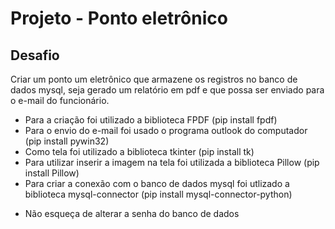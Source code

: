 # Projeto - Ponto eletrônico

## Desafio

Criar um ponto um eletrônico que armazene os registros no banco de dados mysql, seja gerado um relatório em pdf e que possa ser enviado para o e-mail do funcionário.

- Para a criação foi utilizado a biblioteca FPDF (pip install fpdf)
- Para o envio do e-mail foi usado o programa outlook do computador (pip install pywin32)
- Como tela foi utilizado a biblioteca tkinter (pip install tk)
- Para utilizar inserir a imagem na tela foi utilizada a biblioteca Pillow (pip install Pillow)
- Para criar a conexão com o banco de dados mysql foi utlizado a biblioteca mysql-connector (pip install mysql-connector-python)

* Não esqueça de alterar a senha do banco de dados
